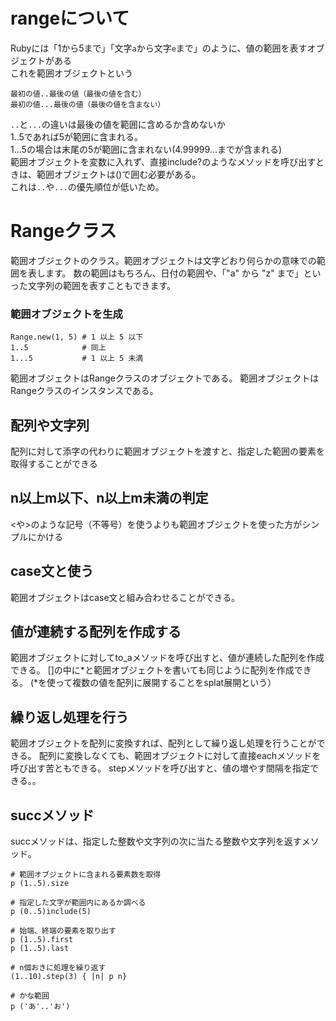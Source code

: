 # rangeについて
Rubyには「1から5まで」「文字`a`から文字`e`まで」のように、値の範囲を表すオブジェクトがある<br>
これを範囲オブジェクトという
```
最初の値..最後の値（最後の値を含む）
最初の値...最後の値（最後の値を含まない）
```
`..`と`...`の違いは最後の値を範囲に含めるか含めないか<br>
1..5であれば5が範囲に含まれる。<br>
1...5の場合は末尾の5が範囲に含まれない(4.99999...までが含まれる)<br>
範囲オブジェクトを変数に入れず、直接include?のようなメソッドを呼び出すときは、範囲オブジェクトは()で囲む必要がある。<br>
これは`..`や`...`の優先順位が低いため。<br>

# Rangeクラス
範囲オブジェクトのクラス。範囲オブジェクトは文字どおり何らかの意味での範囲を表します。
数の範囲はもちろん、日付の範囲や、「"a" から "z" まで」といった文字列の範囲を表すこともできます。
### 範囲オブジェクトを生成
```
Range.new(1, 5) # 1 以上 5 以下
1..5            # 同上
1...5           # 1 以上 5 未満
```


範囲オブジェクトはRangeクラスのオブジェクトである。
範囲オブジェクトはRangeクラスのインスタンスである。

## 配列や文字列
配列に対して添字の代わりに範囲オブジェクトを渡すと、指定した範囲の要素を取得することができる

## n以上m以下、n以上m未満の判定
<や>のような記号（不等号）を使うよりも範囲オブジェクトを使った方がシンプルにかける

## case文と使う
範囲オブジェクトはcase文と組み合わせることができる。

## 値が連続する配列を作成する
範囲オブジェクトに対してto_aメソッドを呼び出すと、値が連続した配列を作成できる。
[]の中に*と範囲オブジェクトを書いても同じように配列を作成できる。
(*を使って複数の値を配列に展開することをsplat展開という）

## 繰り返し処理を行う
範囲オブジェクトを配列に変換すれば、配列として繰り返し処理を行うことができる。
配列に変換しなくても、範囲オブジェクトに対して直接eachメソッドを呼び出す苦ともできる。
stepメソッドを呼び出すと、値の増やす間隔を指定できる。。

## succメソッド
succメソッドは、指定した整数や文字列の次に当たる整数や文字列を返すメソッド。


```
# 範囲オブジェクトに含まれる要素数を取得
p (1..5).size

# 指定した文字が範囲内にあるか調べる
p (0..5)include(5)

# 始端、終端の要素を取り出す
p (1..5).first
p (1..5).last

# n個おきに処理を繰り返す
(1..10).step(3) { |n| p n}

# かな範囲
p ('あ'..'お')
